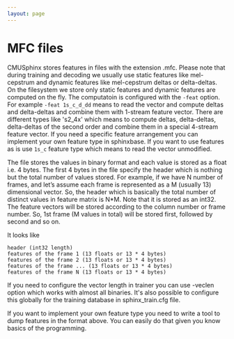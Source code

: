 ```yaml
---
layout: page 
---
```

# MFC files

CMUSphinx stores features in files with the extension .mfc. Please note that 
during training and decoding
we usually use static features like mel-cepstrum and dynamic features like 
mel-cepstrum deltas or delta-deltas. On the filesystem we store only static 
features and dynamic features are computed on the fly. The computatoin is 
configured with the `-feat` option. For example `-feat 1s_c_d_dd` means to 
read the vector and compute deltas and delta-deltas and combine them with 
1-stream feature vector. There are different types like 's2_4x' which means to 
compute deltas, delta-deltas, delta-deltas of the second order and combine them 
in a special 4-stream feature vector. If you need a specific feature 
arrangement you can implement your own feature type in sphinxbase. If you want 
to use features as is use `1s_c` feature type which means to read the vector 
unmodified.

The file stores the values in binary format and each value is stored as a float 
i.e. 4 bytes. The first 4 bytes in the file specify the header which is nothing 
but the total number of values stored. For example, if we have N number of 
frames, and let’s assume each frame is represented as a M (usually 13) 
dimensional vector. So, the header which is basically the total number of 
distinct values in feature matrix is N*M. Note that it is stored as an int32. 
The feature vectors will be stored according to the column number or frame 
number. So, 1st frame (M values in total) will be stored first, followed by 
second and so on.

It looks like

	
	header (int32 length)
	features of the frame 1 (13 floats or 13 * 4 bytes)
	features of the frame 2 (13 floats or 13 * 4 bytes)
	features of the frame ... (13 floats or 13 * 4 bytes)
	features of the frame N (13 floats or 13 * 4 bytes)


If you need to configure the vector length in trainer you can use -veclen 
option which works with almost all binaries. It's also possible to configure 
this globally for the training database in sphinx_train.cfg file.

If you want to implement your own feature type you need to write a tool to dump 
features in the format above. You can easily do that given you know basics of 
the programming.

